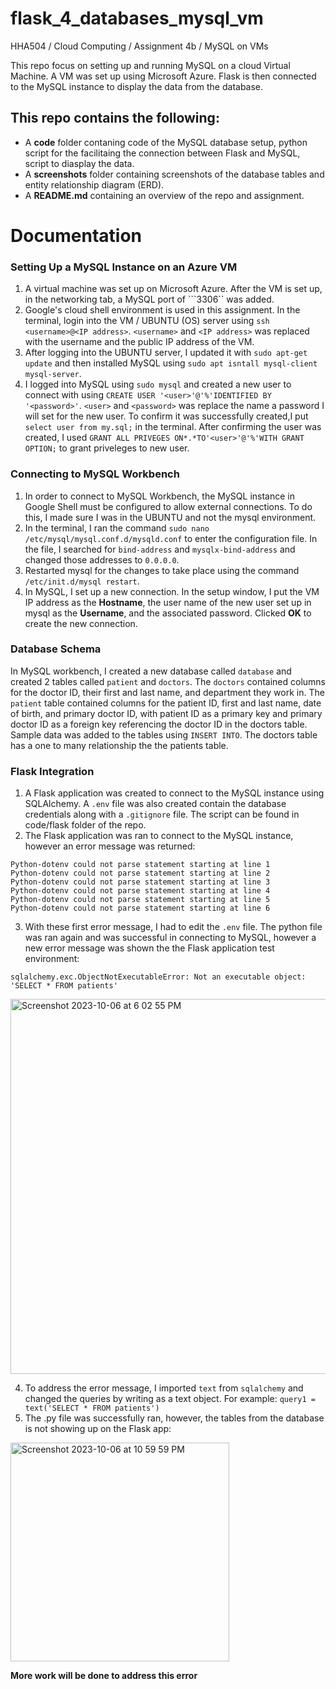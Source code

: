# flask_4_databases_mysql_vm
HHA504 / Cloud Computing / Assignment 4b / MySQL on VMs

This repo focus on setting up and running MySQL on a cloud Virtual Machine. A VM was set up using Microsoft Azure. Flask is then connected to the MySQL instance to display the data from the database. 

## This repo contains the following: 
+ A **code** folder contaning code of the MySQL database setup, python script for the facilitaing the connection between Flask and MySQL, script to diasplay the data.
+ A **screenshots** folder containing screenshots of the database tables and entity relationship diagram (ERD).
+ A **README.md** containing an overview of the repo and assignment.

# Documentation
### Setting Up a MySQL Instance on an Azure VM
1. A virtual machine was set up on Microsoft Azure. After the VM is set up, in the networking tab, a MySQL port of ```3306`` was added.
2. Google's cloud shell environment is used in this assignment. In the terminal, login into the VM / UBUNTU (OS) server using ```ssh <username>@<IP address>```. ```<username>``` and ```<IP address>``` was replaced with the username and the public IP address of the VM.
3. After logging into the UBUNTU server, I updated it with ```sudo apt-get update``` and then installed MySQL using ```sudo apt isntall mysql-client mysql-server```.
4. I logged into MySQL using ```sudo mysql``` and created a new user to connect with using ```CREATE USER '<user>'@'%'IDENTIFIED BY '<password>'```. ```<user>``` and ```<password>``` was replace the name a password I will set for the new user. To confirm it was successfully created,I put ```select user from my.sql;``` in the terminal. After confirming the user was created, I used ```GRANT ALL PRIVEGES ON*.*TO'<user>'@'%'WITH GRANT OPTION;``` to grant priveleges to new user. 

### Connecting to MySQL Workbench
1. In order to connect to MySQL Workbench, the MySQL instance in Google Shell must be configured to allow external connections. To do this, I made sure I was in the UBUNTU and not the mysql environment. 
2. In the terminal, I ran the command ```sudo nano /etc/mysql/mysql.conf.d/mysqld.conf``` to enter the configuration file. In the file, I searched for ```bind-address``` and ```mysqlx-bind-address``` and changed those addresses to ```0.0.0.0```.
3. Restarted mysql for the changes to take place using the command ```/etc/init.d/mysql restart```.
4. In MySQL, I set up a new connection. In the setup window, I put the VM IP address as the **Hostname**, the user name of the new user set up in mysql as the **Username**, and the associated password. Clicked **OK** to create the new connection. 

### Database Schema
In MySQL workbench, I created a new database called ```database``` and created 2 tables called ```patient``` and ```doctors```. The ```doctors``` contained columns for the doctor ID, their first and last name, and department they work in. The ```patient``` table contained columns for the patient ID, first and last name, date of birth, and primary doctor ID, with patient ID as a primary key and primary doctor ID as a foreign key referencing the doctor ID in the doctors table. Sample data was added to the tables using ```INSERT INTO```. The doctors table has a one to many relationship the the patients table. 
 
### Flask Integration 
1. A Flask application was created to connect to the MySQL instance using SQLAlchemy. A ```.env``` file was also created contain the database credentials along with a ```.gitignore``` file. The script can be found in code/flask folder of the repo.
2. The Flask application was ran to connect to the MySQL instance, however an error message was returned:
```
Python-dotenv could not parse statement starting at line 1
Python-dotenv could not parse statement starting at line 2
Python-dotenv could not parse statement starting at line 3
Python-dotenv could not parse statement starting at line 4
Python-dotenv could not parse statement starting at line 5
Python-dotenv could not parse statement starting at line 6
```
3. With these first error message, I had to edit the ```.env``` file. The python file was ran again and was successful in connecting to MySQL, however a new error message was shown the the Flask application test environment:
```
sqlalchemy.exc.ObjectNotExecutableError: Not an executable object: 'SELECT * FROM patients'
```
<img width="600" alt="Screenshot 2023-10-06 at 6 02 55 PM" src="https://github.com/c-susan/flask_4_databases_mysql_vm/assets/123512714/915dd98c-5a00-4840-bbe3-97f57b08cb69">

4. To address the error message, I imported ```text``` from ```sqlalchemy``` and changed the queries by writing as a text object. For example: 
            ```
            query1 = text('SELECT * FROM patients')
            ```
6. The .py file was successfully ran, however, the tables from the database is not showing up on the Flask app: 
<img width="350" alt="Screenshot 2023-10-06 at 10 59 59 PM" src="https://github.com/c-susan/flask_4_databases_mysql_vm/assets/123512714/3c55334f-1abf-44e3-ae97-b7dc3e76baa3">

  **More work will be done to address this error**
